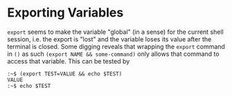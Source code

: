 # Exporting Variables

`export` seems to make the variable "global" (in a sense) for the current shell session, i.e. the export is "lost" and the variable loses its value after the terminal is closed. Some digging reveals that wrapping the `export` command in `()` as such `(export NAME && some-command)` only allows that command to access that variable. This can be tested by
```
:~$ (export TEST=VALUE && echo $TEST)
VALUE
:~$ echo $TEST


```
